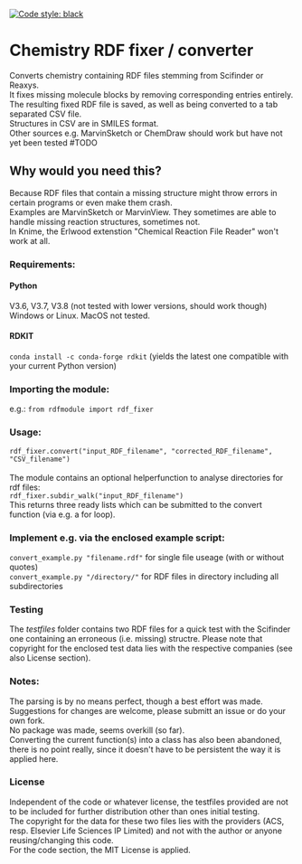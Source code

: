 [![Code style: black](https://img.shields.io/badge/code%20style-black-000000.svg)](https://github.com/psf/black)
# Chemistry RDF fixer / converter
Converts chemistry containing RDF files stemming from Scifinder or Reaxys.<br>
It fixes missing molecule blocks by removing corresponding entries entirely.<br>
The resulting fixed RDF file is saved, as well as being converted to a tab separated CSV file.<br>
Structures in CSV are in SMILES format.<br>
Other sources e.g. MarvinSketch or ChemDraw should work but have not yet been tested #TODO<br>

## Why would you need this?
Because RDF files that contain a missing structure might throw errors in certain programs or even make them crash.<br>
Examples are MarvinSketch or MarvinView. They sometimes are able to handle missing reaction structures, sometimes not.<br>
In Knime, the Erlwood extenstion "Chemical Reaction File Reader" won't work at all.

### Requirements:
#### Python 
V3.6, V3.7, V3.8 (not tested with lower versions, should work though)<br>
Windows or Linux. MacOS not tested.
#### RDKIT
`conda install -c conda-forge rdkit`
(yields the latest one compatible with your current Python version)

### Importing the module:<br>
e.g.:
`from rdfmodule import rdf_fixer`


### Usage:
`rdf_fixer.convert("input_RDF_filename", "corrected_RDF_filename", "CSV_filename")`<br>
<br>
The module contains an optional helperfunction to analyse directories for rdf files:<br>
`rdf_fixer.subdir_walk("input_RDF_filename")`<br>
This returns three ready lists which can be submitted to the convert function (via e.g. a for loop).

### Implement e.g. via the enclosed example script:<br>
`convert_example.py "filename.rdf"` for single file useage (with or without quotes)<br>
`convert_example.py "/directory/"` for RDF files in directory including all subdirectories <br>

### Testing
The _testfiles_ folder contains two RDF files for a quick test with the Scifinder one containing an erroneous (i.e. missing) structre. 
Please note that  copyright for the enclosed test data lies with the respective companies (see also License section).<br>

### Notes:
The parsing is by no means perfect, though a best effort was made. Suggestions for changes are welcome, please submitt an issue or do your own fork.<br> 
No package was made, seems overkill (so far).<br>
Converting the current function(s) into a class has also been abandoned, there is no point really, since it doesn't have to be persistent the way it is applied here.<br>

### License
Independent of the code or whatever license, the testfiles provided are not to be included for further distribution other than ones initial testing.<br>
The copyright for the data for these two files lies with the providers (ACS, resp. Elsevier Life Sciences IP Limited) and not with the author or anyone reusing/changing this code.<br>
For the code section, the MIT License is applied.
